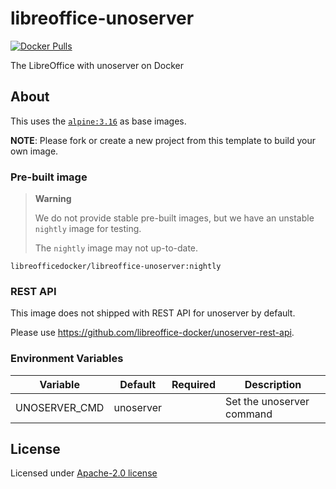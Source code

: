 # libreoffice-unoserver

[![Docker Pulls](https://img.shields.io/docker/pulls/libreofficedocker/libreoffice-unoserver)](https://hub.docker.com/r/libreofficedocker/libreoffice-unoserver)

The LibreOffice with unoserver on Docker

## About

This uses the [`alpine:3.16`](https://hub.docker.com/_/alpine) as base images.

**NOTE**: Please fork or create a new project from this template to build your own image.

### Pre-built image

> **Warning**
>
> We do not provide stable pre-built images, but we have an unstable `nightly` image for testing.
>
> The `nightly` image may not up-to-date.

```
libreofficedocker/libreoffice-unoserver:nightly
```

### REST API

This image does not shipped with REST API for unoserver by default.

Please use https://github.com/libreoffice-docker/unoserver-rest-api.

### Environment Variables

| Variable      | Default   | Required | Description               |
| ------------- | --------- | -------- | ------------------------- |
| UNOSERVER_CMD | unoserver |          | Set the unoserver command |

## License

Licensed under [Apache-2.0 license](LICENSE)
